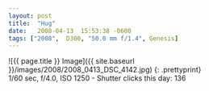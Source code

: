 ```yaml
---
layout: post
title:  "Hug"
date:   2008-04-13  15:53:38 -0600
tags: ["2008",  D300, "50.0 mm f/1.4", Genesis]
---
```

![{{ page.title }} Image]({{ site.baseurl }}/images/2008/2008_0413_DSC_4142.jpg)
{: .prettyprint}   
1/60 sec, f/4.0, ISO 1250 - Shutter clicks this day: 136